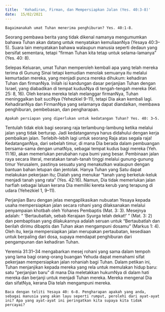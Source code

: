 ```yaml
---
title:  'Kehadiran, Firman, dan Mempersiapkan Jalan (Yes. 40:3-8)'
date:  15/02/2021
---
```


`Bagaimanakah umat Tuhan menerima penghiburan? Yes. 40:1-8.`

Seorang pembawa berita yang tidak dikenal namanya mengumumkan bahawa Tuhan akan datang untuk menyatakan kemuliaanNya (Yesaya 40:3–5). Suara lain menyatakan bahawa walaupun manusia seperti dedaun yang bersifat sementara, tetapi “firman Tuhan kita tetap untuk selama-lamanya” (Yes. 40: 8).

Selepas Keluaran, umat Tuhan memperoleh kembali apa yang telah mereka terima di Gunung Sinai tetapi kemudian menolak semuanya itu melalui kemurtadan mereka, yang menjadi punca mereka dihukum: kehadiran Tuhan dan firmanNya. Inilah isi kandungan dasar perjanjian Tuhan dengan Israel, yang diabadikan di tempat kudusNya di tengah-tengah mereka (Kel. 25: 8, 16). Oleh kerana mereka telah melanggar firmanNya, Tuhan meninggalkan bait suciNya (Yehezkiel 9-11), tetapi Dia akan kembali lagi. KehadiranNya dan FirmanNya yang selamanya dapat diandalkan, membawa penghiburan, pembebasan, dan pengharapan.

`Apakah persiapan yang diperlukan untuk kedatangan Tuhan? Yes. 40: 3–5.`

Tentulah tidak elok bagi seorang raja terlambung-lambung ketika melalui jalan yang tidak berturap. Jadi kedatangannya harus didahului dengan kerja pembaikan jalan. Terlebih-lebih lagi untuk seorang Raja atas segala raja! KedatanganNya, dari sebelah timur, di mana Dia berada dalam pembuangan bersama-sama dengan umatNya, sebagai tempat kudus bagi mereka (Yeh. 11:16), akan memerlukan perubahan rupa bumi yang besar. Pembinaan jalan raya secara literal, meratakan tanah-tanah tinggi melalui gunung-gunung timur Yerusalem, pastinya sesuatu yang menakutkan walaupun dengan bantuan bahan letupan dan jentolak. Hanya Tuhan yang Satu dapat melakukan pekerjaan itu; Dialah yang menukar “tanah yang berkeluk-keluk menjadi tanah yang rata” (Yes. 42:16). Namun, Dia tidak memerlukan jalan harfiah sebagai laluan kerana Dia memiliki kereta kerub yang terapung di udara (Yehezkiel 1, 9–11).

Perjanjian Baru dengan jelas mengaplikasikan nubuatan Yesaya kepada usaha mempersiapkan jalan secara rohani yang dilaksanakan melalui penyampaian khotbah oleh Yohanes Pembaptis (Mat. 3: 3). Mesejnya adalah: “ ‘Bertaubatlah, sebab Kerajaan Syurga telah dekat!’ ” (Mat. 3: 2) dan pembaptisan yang dilakukannya adalah seruan untuk “Bertaubatlah dan berilah dirimu dibaptis dan Tuhan akan mengampuni dosamu” (Markus 1: 4). Oleh itu, kerja mempersiapkan jalan merupakan pertaubatan, kesediaan untuk berpaling dari dosa, supaya mendapat penghiburan dari pengampunan dan kehadiran Tuhan.

Yeremia 31:31–34 mengabarkan mesej rohani yang sama dalam tempoh yang lama bagi orang-orang buangan Yehuda dapat memahami sifat pekerjaan mempersiapkan jalan rohaniah bagi Tuhan. Dalam petikan ini, Tuhan menjanjikan kepada mereka yang rela untuk memulakan hidup baru: satu “perjanjian baru” di mana Dia meletakkan hukumNya di dalam hati mereka dan berjanji untuk menjadi Tuhan mereka. Mereka mengenal Dia dan sifatNya, kerana Dia telah mengampuni mereka.

`Baca dengan teliti Yesaya 40: 6–8. Pengharapan apakah yang anda, sebagai manusia yang akan layu seperti rumput, perolehi dari ayat-ayat ini? Apa yang ayat-ayat ini peringatkan kita supaya kita tidak percayai?`